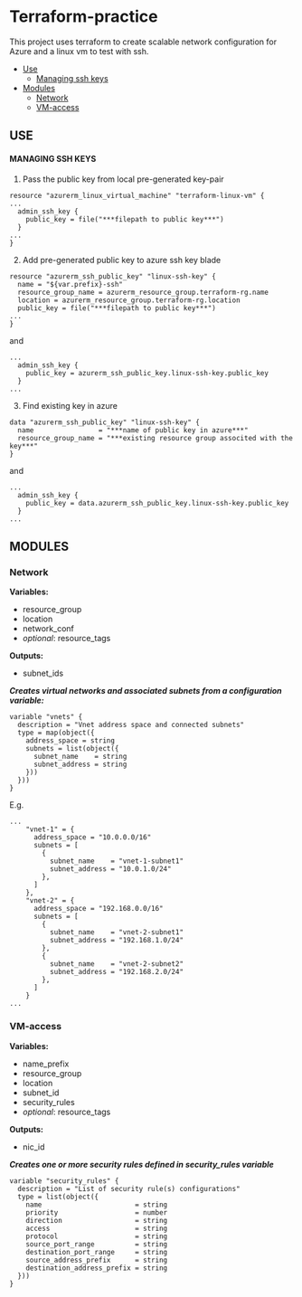 # Terraform-practice
This project uses terraform to create scalable network configuration for Azure and a linux vm to test with ssh.
- [Use](#use)
  - [Managing ssh keys](#managing-ssh-keys)
- [Modules](#modules)
  - [Network](#network)
  - [VM-access](#vm-access)

## USE
#### MANAGING SSH KEYS
1. Pass the public key from local pre-generated key-pair
```HCL
resource "azurerm_linux_virtual_machine" "terraform-linux-vm" {
...
  admin_ssh_key {
    public_key = file("***filepath to public key***")
  }
...
}
```
2. Add pre-generated public key to azure ssh key blade
```HCL
resource "azurerm_ssh_public_key" "linux-ssh-key" {
  name = "${var.prefix}-ssh"
  resource_group_name = azurerm_resource_group.terraform-rg.name
  location = azurerm_resource_group.terraform-rg.location
  public_key = file("***filepath to public key***")
...
}
```
and
```HCL
...
  admin_ssh_key {
    public_key = azurerm_ssh_public_key.linux-ssh-key.public_key
  }
...
```

3. Find existing key in azure
```HCL
data "azurerm_ssh_public_key" "linux-ssh-key" {
  name                = "***name of public key in azure***"
  resource_group_name = "***existing resource group associted with the key***"
}
```
and
```HCL
...
  admin_ssh_key {
    public_key = data.azurerm_ssh_public_key.linux-ssh-key.public_key
  }
...
```

## MODULES

### Network
**Variables:**
- resource_group
- location
- network_conf
- *optional*: resource_tags

**Outputs:**
- subnet_ids

***Creates virtual networks and associated subnets from a configuration variable:***
```HCL
variable "vnets" {
  description = "Vnet address space and connected subnets"
  type = map(object({
    address_space = string
    subnets = list(object({
      subnet_name    = string
      subnet_address = string
    }))
  }))
}
```
E.g.
```HCL
...
    "vnet-1" = {
      address_space = "10.0.0.0/16"
      subnets = [
        {
          subnet_name    = "vnet-1-subnet1"
          subnet_address = "10.0.1.0/24"
        },
      ]
    },
    "vnet-2" = {
      address_space = "192.168.0.0/16"
      subnets = [
        {
          subnet_name    = "vnet-2-subnet1"
          subnet_address = "192.168.1.0/24"
        },
        {
          subnet_name    = "vnet-2-subnet2"
          subnet_address = "192.168.2.0/24"
        },
      ]
    }
...
```
### VM-access
**Variables:**
- name_prefix
- resource_group
- location
- subnet_id
- security_rules
- *optional*: resource_tags

**Outputs:**
- nic_id

***Creates one or more security rules defined in security_rules variable***
```HCL
variable "security_rules" {
  description = "List of security rule(s) configurations"
  type = list(object({
    name                       = string
    priority                   = number
    direction                  = string
    access                     = string
    protocol                   = string
    source_port_range          = string
    destination_port_range     = string
    source_address_prefix      = string
    destination_address_prefix = string
  }))
}
```